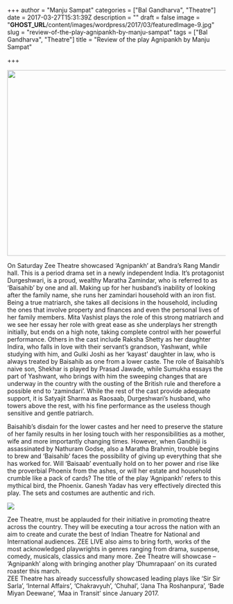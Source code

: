 +++
author = "Manju Sampat"
categories = ["Bal Gandharva", "Theatre"]
date = 2017-03-27T15:31:39Z
description = ""
draft = false
image = "__GHOST_URL__/content/images/wordpress/2017/03/featuredImage-9.jpg"
slug = "review-of-the-play-agnipankh-by-manju-sampat"
tags = ["Bal Gandharva", "Theatre"]
title = "Review of the play Agnipankh by Manju Sampat"

+++


<p><img loading="lazy" class="aligncenter" src="https://i1.wp.com/bandra.info/wp-content/uploads/2017/03/IMG_2895.jpg?resize=640%2C428&#038;ssl=1" width="640" height="428" align="middle" data-recalc-dims="1" /></p>
<p dir="auto">On Saturday Zee Theatre showcased &#8216;Agnipankh’ at Bandra&#8217;s Rang Mandir hall. This is a period drama set in a newly independent India. It&#8217;s protagonist Durgeshwari, is a proud, wealthy Maratha Zamindar, who is referred to as &#8216;Baisahib&#8217; by one and all. Making up for her husband’s inability of looking after the family name, she runs her zamindari household with an iron fist. Being a true matriarch, she takes all decisions in the household, including the ones that involve property and finances and even the personal lives of her family members. Mita Vashist plays the role of this strong matriarch and we see her essay her role with great ease as she underplays her strength initially, but ends on a high note, taking complete control with her powerful performance. Others in the cast include Raksha Shetty as her daughter Indira, who falls in love with their servant&#8217;s grandson, Yashwant, while studying with him, and Gulki Joshi as her &#8216;kayast&#8217; daughter in law, who is always treated by Baisahib as one from a lower caste. The role of Baisahib&#8217;s naive son, Shekhar is played by Prasad Jawade, while Sumukha essays the part of Yashwant, who brings with him the sweeping changes that are underway in the country with the ousting of the British rule and therefore a possible end to &#8216;zamindari&#8217;. While the rest of the cast provide adequate support, it is Satyajit Sharma as Raosaab, Durgeshwari&#8217;s husband, who towers above the rest, with his fine performance as the useless though sensitive and gentle patriarch.</p>
<p>Baisahib&#8217;s disdain for the lower castes and her need to preserve the stature of her family results in her losing touch with her responsibilities as a mother, wife and more importantly changing times. However, when Gandhiji is assassinated by Nathuram Godse, also a Maratha Brahmin, trouble begins to brew and &#8216;Baisahib&#8217; faces the possibility of giving up everything that she has worked for. Will ‘Baisaab’ eventually hold on to her power and rise like the proverbial Phoenix from the ashes, or will her estate and household crumble like a pack of cards? The title of the play &#8216;Agnipankh&#8217; refers to this mythical bird, the Phoenix. Ganesh Yadav has very effectively directed this play. The sets and costumes are authentic and rich.</p>
<p><img class="aligncenter" src="https://i0.wp.com/bandra.info/wp-content/uploads/2017/03/IMG_2896.jpg?w=850&#038;ssl=1" align="middle" data-recalc-dims="1" /></p>
<p>Zee Theatre, must be applauded for their initiative in promoting theatre across the country. They will be executing a tour across the nation with an aim to create and curate the best of Indian Theatre for National and International audiences. ZEE LIVE also aims to bring forth, works of the most acknowledged playwrights in genres ranging from drama, suspense, comedy, musicals, classics and many more. Zee Theatre will showcase – ‘Agnipankh’ along with bringing another play &#8216;Dhumrapaan’ on its curated roaster this march.<br />
ZEE Theatre has already successfully showcased leading plays like ‘Sir Sir Sarla’, ‘Internal Affairs’, ‘Chakravyuh’, ‘Chuhal’, ‘Jana Tha Roshanpura’, ‘Bade Miyan Deewane’, ‘Maa in Transit’ since January 2017.</p>



